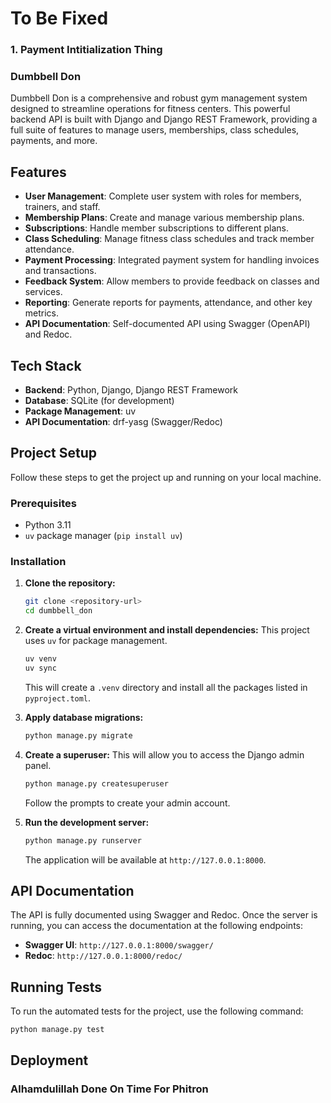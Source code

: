 # To Be Fixed 
### 1. Payment Intitialization Thing


### Dumbbell Don

Dumbbell Don is a comprehensive and robust gym management system designed to streamline operations for fitness centers. This powerful backend API is built with Django and Django REST Framework, providing a full suite of features to manage users, memberships, class schedules, payments, and more.

## Features

- **User Management**: Complete user system with roles for members, trainers, and staff.
- **Membership Plans**: Create and manage various membership plans.
- **Subscriptions**: Handle member subscriptions to different plans.
- **Class Scheduling**: Manage fitness class schedules and track member attendance.
- **Payment Processing**: Integrated payment system for handling invoices and transactions.
- **Feedback System**: Allow members to provide feedback on classes and services.
- **Reporting**: Generate reports for payments, attendance, and other key metrics.
- **API Documentation**: Self-documented API using Swagger (OpenAPI) and Redoc.

## Tech Stack

- **Backend**: Python, Django, Django REST Framework
- **Database**: SQLite (for development)
- **Package Management**: uv
- **API Documentation**: drf-yasg (Swagger/Redoc)

## Project Setup

Follow these steps to get the project up and running on your local machine.

### Prerequisites

- Python 3.11
- `uv` package manager (`pip install uv`)

### Installation

1.  **Clone the repository:**
    ```bash
    git clone <repository-url>
    cd dumbbell_don
    ```

2.  **Create a virtual environment and install dependencies:**
    This project uses `uv` for package management.
    ```bash
    uv venv
    uv sync
    ```
    This will create a `.venv` directory and install all the packages listed in `pyproject.toml`.

3.  **Apply database migrations:**
    ```bash
    python manage.py migrate
    ```

4.  **Create a superuser:**
    This will allow you to access the Django admin panel.
    ```bash
    python manage.py createsuperuser
    ```
    Follow the prompts to create your admin account.

5.  **Run the development server:**
    ```bash
    python manage.py runserver
    ```
    The application will be available at `http://127.0.0.1:8000`.

## API Documentation

The API is fully documented using Swagger and Redoc. Once the server is running, you can access the documentation at the following endpoints:

-   **Swagger UI**: `http://127.0.0.1:8000/swagger/`
-   **Redoc**: `http://127.0.0.1:8000/redoc/`

## Running Tests

To run the automated tests for the project, use the following command:

```bash
python manage.py test
```

## Deployment

### Alhamdulillah Done On Time For Phitron